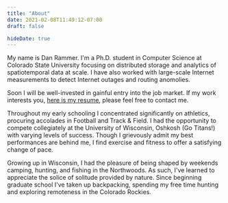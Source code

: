 ```yaml
---
title: "About"
date: 2021-02-08T11:49:12-07:00
draft: false

hideDate: true
---
```


My name is Dan Rammer. I'm a Ph.D. student in Computer Science at Colorado State University focusing on distributed storage and analytics of spatiotemporal data at scale. I have also worked with large-scale Internet measurements to detect Internet outages and routing anomolies. 

Soon I will be well-invested in gainful entry into the job market. If my work interests you, [here is my resume](/resume.pdf), please feel free to contact me.

Throughout my early schooling I concentrated significantly on athletics, procuring accolades in Football and Track & Field. I had the opportunity to compete collegiately at the University of Wisconsin, Oshkosh (Go Titans!) with varying levels of success. Though I grievously admit my best performances are behind me, I find exercise and fitness to offer a satisfying change of pace. 

Growing up in Wisconsin, I had the pleasure of being shaped by weekends camping, hunting, and fishing in the Northwoods. As such, I've learned to appreciate the solice of solitude provided by nature. Since beginning graduate school I've taken up backpacking, spending my free time hunting and exploring remoteness in the Colorado Rockies.
